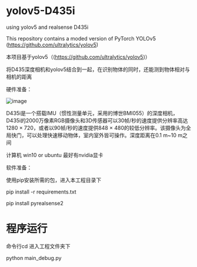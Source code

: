 # yolov5-D435i
using yolov5 and realsense D435i

This repository contains a moded version of PyTorch YOLOv5 (https://github.com/ultralytics/yolov5)

本项目基于yolov5（(https://github.com/ultralytics/yolov5)）


将D435深度相机和yolov5结合到一起，在识别物体的同时，还能测到物体相对与相机的距离

硬件准备：

![image](https://github.com/killnice/yolov5-D435i/blob/main/realsense.png)


D435i是一个搭载IMU（惯性测量单元，采用的博世BMI055）的深度相机，D435i的2000万像素RGB摄像头和3D传感器可以30帧/秒的速度提供分辨率高达1280 × 720，或者以90帧/秒的速度提供848 × 480的较低分辨率。该摄像头为全局快门，可以处理快速移动物体，室内室外皆可操作。深度距离在0.1 m~10 m之间

计算机 win10 or ubuntu 最好有nvidia显卡

软件准备：

使用pip安装所需的包，进入本工程目录下

pip install -r requirements.txt

pip install pyrealsense2

# 程序运行

命令行cd 进入工程文件夹下

python main_debug.py



